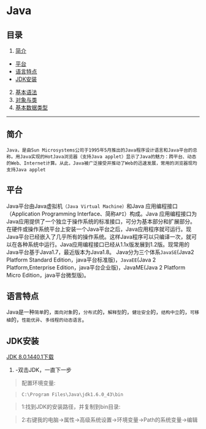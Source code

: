 # Java

## 目录

1. [简介](#简介)
  - [平台](#平台)
  - [语言特点](#语言特点)
  - [JDK安装](#JDK安装)
2. [基本语法](基本语法.md)
3. [对象与类](对象与类.md)
4. [基本数据类型](基本数据类型.md)

---



## 简介

```
Java，是由Sun Microsystems公司于1995年5月推出的Java程序设计语言和Java平台的总称。用Java实现的HotJava浏览器（支持Java applet）显示了Java的魅力：跨平台、动态的Web、Internet计算。从此，Java被广泛接受并推动了Web的迅速发展，常用的浏览器现均支持Java applet

```

## 平台


Java平台由Java虚拟机`（Java Virtual Machine）`和Java 应用编程接口（Application Programming Interface、简称`API`）构成。Java 应用编程接口为Java应用提供了一个独立于操作系统的标准接口，可分为基本部分和扩展部分。在硬件或操作系统平台上安装一个Java平台之后，Java应用程序就可运行。现Java平台已经嵌入了几乎所有的操作系统。这样Java程序可以只编译一次，就可以在各种系统中运行。Java应用编程接口已经从1.1x版发展到1.2版。现常用的Java平台基于Java1.7，最近版本为Java1.8。
Java分为三个体系`JavaSE`(Java2 Platform Standard Edition，java平台标准版)，`JavaEE`(Java 2 Platform,Enterprise Edition，java平台企业版)，JavaME(Java 2 Platform Micro Edition，java平台微型版)。


## 语言特点


Java是一种`简单`的，`面向对象`的，`分布式`的，`解释型`的，`健壮安全`的，`结构中立`的，`可移植`的，`性能优异`、`多线程的动态语言`。


## JDK安装


[JDK 8.0.1440.1下载](https://www.baidu.com/link?url=h7Gyi4Psx3c6XDAxvHvulMpTasZptKHbtmUxwlvT0ZjG7TjJdni2SSOo1goOk19OtaOJF1rjc5pC_1WyhM_pUt1sD1eBubWA6R4UexrSQhy&wd=&eqid=9c7ad4780000e361000000045af05482)


1. -双击JDK，一直下一步


> 配置环境变量:

> `C:\Program Files\Java\jdk1.6.0_43\bin`

>	1:找到JDK的安装路径，并复制到bin目录:

>	2:右键我的电脑->属性->高级系统设置->环境变量->Path的系统变量->编辑



